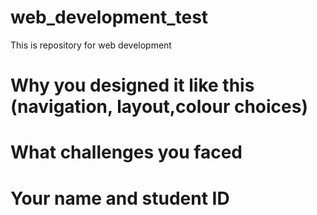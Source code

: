 # web_development_test
This is repository for web development



#  Why you designed it like this (navigation, layout,colour choices)







# What challenges you faced





# Your name and student ID



